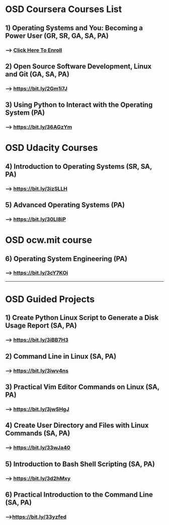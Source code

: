 # OSD Coursera Courses List
## 1) Operating Systems and You: Becoming a Power User **(GR, SR, GA, SA, PA)**
###         --> [Click Here To Enroll](https://bit.ly/36slUpu)
## 2) Open Source Software Development, Linux and Git **(GA, SA, PA)**
###        --> https://bit.ly/2Gm1i7J
## 3) Using Python to Interact with the Operating System **(PA)**
###        --> https://bit.ly/36AGzYm

# OSD Udacity Courses

## 4) Introduction to Operating Systems **(SR, SA, PA)**
###        --> https://bit.ly/3izSLLH
## 5) Advanced Operating Systems **(PA)**
###        --> https://bit.ly/30LI8iP

# OSD ocw.mit course

## 6) Operating System Engineering **(PA)**
###       --> https://bit.ly/3cY7KOi
___________________________________________________________________________________________________________________________________________________________________________________
# OSD Guided Projects

## 1) Create Python Linux Script to Generate a Disk Usage Report **(SA, PA)**
###           --> https://bit.ly/3iBB7H3
## 2) Command Line in Linux **(SA, PA)**
###           --> https://bit.ly/3iwv4ns
## 3) Practical Vim Editor Commands on Linux **(SA, PA)**
###           --> https://bit.ly/3jwSHgJ
## 4) Create User Directory and Files with Linux Commands **(SA, PA)**
###           --> https://bit.ly/33wJa40
## 5) Introduction to Bash Shell Scripting **(SA, PA)**
###           --> https://bit.ly/3d2hMxy
## 6) Practical Introduction to the Command Line **(SA, PA)**
###            -->https://bit.ly/33yzfed
